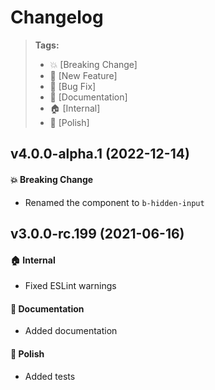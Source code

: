 Changelog
=========

> **Tags:**
> - :boom:       [Breaking Change]
> - :rocket:     [New Feature]
> - :bug:        [Bug Fix]
> - :memo:       [Documentation]
> - :house:      [Internal]
> - :nail_care:  [Polish]

## v4.0.0-alpha.1 (2022-12-14)

#### :boom: Breaking Change

* Renamed the component to `b-hidden-input`

## v3.0.0-rc.199 (2021-06-16)

#### :house: Internal

* Fixed ESLint warnings

#### :memo: Documentation

* Added documentation

#### :nail_care: Polish

* Added tests
